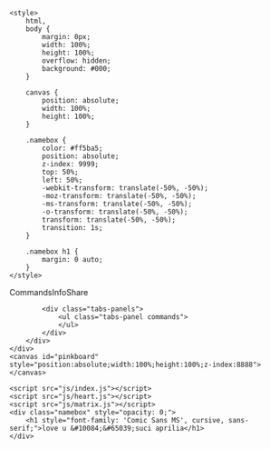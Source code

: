 <!doctype html>
<html>

<head>
    <meta charset="utf-8">
    <title>Word Love Code</title>
    <meta name="language" content="zh-CN">
    <meta name="github" content="https://github.com/sun0225SUN/Awesome-Love-Code">
    <meta name="describe" content="收集不易，您的star是我坚持的动力，同时也欢迎各位PR哦! ">
    <link rel="icon" type="image/x-icon" href="https://cdn.jsdelivr.net/gh/sun0225SUN/photos/img/20210715233345.png">

    <style>
        html,
        body {
            margin: 0px;
            width: 100%;
            height: 100%;
            overflow: hidden;
            background: #000;
        }

        canvas {
            position: absolute;
            width: 100%;
            height: 100%;
        }

        .namebox {
            color: #ff5ba5;
            position: absolute;
            z-index: 9999;
            top: 50%;
            left: 50%;
            -webkit-transform: translate(-50%, -50%);
            -moz-transform: translate(-50%, -50%);
            -ms-transform: translate(-50%, -50%);
            -o-transform: translate(-50%, -50%);
            transform: translate(-50%, -50%);
            transition: 1s;
        }

        .namebox h1 {
            margin: 0 auto;
        }
    </style>

</head>

<body>
    <canvas id="canvas-matrix" style="position:absolute;width:100%;height:100%;z-index:8888"></canvas>
    <!-- <canvas id="canvas" style="position:absolute;width:100%;height:100%;z-index:8888"></canvas> -->
    <canvas style="position:absolute;width:100%;height:100%;z-index:9999" class="canvas"></canvas>
    <div class="overlay">
        <div class="tabs">
            <div class="tabs-labels"><span class="tabs-label">Commands</span><span class="tabs-label">Info</span><span
                    class="tabs-label">Share</span></div>

            <div class="tabs-panels">
                <ul class="tabs-panel commands">
                </ul>
            </div>
        </div>
    </div>
    <canvas id="pinkboard" style="position:absolute;width:100%;height:100%;z-index:8888"></canvas>

    <script src="js/index.js"></script>
    <script src="js/heart.js"></script>
    <script src="js/matrix.js"></script>
    <div class="namebox" style="opacity: 0;">
        <h1 style="font-family: 'Comic Sans MS', cursive, sans-serif;">love u &#10084;&#65039;suci aprilia</h1>
    </div>

</body>

</html>
